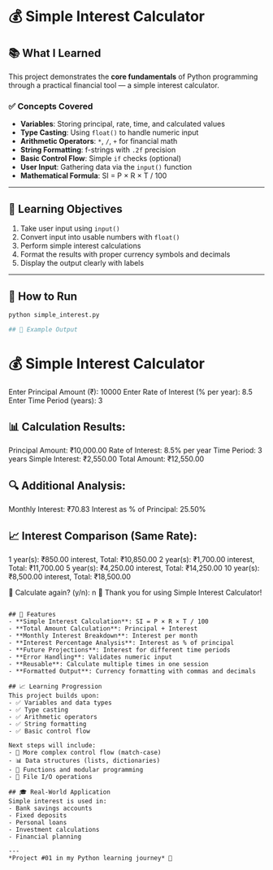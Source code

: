 # 💰 Simple Interest Calculator

## 📚 What I Learned
This project demonstrates the **core fundamentals** of Python programming through a practical financial tool — a simple interest calculator.

### ✅ Concepts Covered
- **Variables**: Storing principal, rate, time, and calculated values
- **Type Casting**: Using `float()` to handle numeric input
- **Arithmetic Operators**: `*`, `/`, `+` for financial math
- **String Formatting**: f-strings with `.2f` precision
- **Basic Control Flow**: Simple `if` checks (optional)
- **User Input**: Gathering data via the `input()` function
- **Mathematical Formula**: SI = P × R × T / 100

---

## 🎯 Learning Objectives
1. Take user input using `input()`
2. Convert input into usable numbers with `float()`
3. Perform simple interest calculations
4. Format the results with proper currency symbols and decimals
5. Display the output clearly with labels

---

## 🚀 How to Run
```bash
python simple_interest.py

## 📝 Example Output
```
💰 Simple Interest Calculator
========================================
Enter Principal Amount (₹): 10000
Enter Rate of Interest (% per year): 8.5
Enter Time Period (years): 3

📊 Calculation Results:
------------------------------
Principal Amount: ₹10,000.00
Rate of Interest: 8.5% per year
Time Period: 3 years
Simple Interest: ₹2,550.00
Total Amount: ₹12,550.00

🔍 Additional Analysis:
-------------------------
Monthly Interest: ₹70.83
Interest as % of Principal: 25.50%

📈 Interest Comparison (Same Rate):
-----------------------------------
1 year(s): ₹850.00 interest, Total: ₹10,850.00
2 year(s): ₹1,700.00 interest, Total: ₹11,700.00
5 year(s): ₹4,250.00 interest, Total: ₹14,250.00
10 year(s): ₹8,500.00 interest, Total: ₹18,500.00

🔄 Calculate again? (y/n): n
👋 Thank you for using Simple Interest Calculator!
```

## 🔧 Features
- **Simple Interest Calculation**: SI = P × R × T / 100
- **Total Amount Calculation**: Principal + Interest
- **Monthly Interest Breakdown**: Interest per month
- **Interest Percentage Analysis**: Interest as % of principal
- **Future Projections**: Interest for different time periods
- **Error Handling**: Validates numeric input
- **Reusable**: Calculate multiple times in one session
- **Formatted Output**: Currency formatting with commas and decimals

## 📈 Learning Progression
This project builds upon:
- ✅ Variables and data types
- ✅ Type casting
- ✅ Arithmetic operators
- ✅ String formatting
- ✅ Basic control flow

Next steps will include:
- 🔄 More complex control flow (match-case)
- 📊 Data structures (lists, dictionaries)
- 🔧 Functions and modular programming
- 📁 File I/O operations

## 🎓 Real-World Application
Simple interest is used in:
- Bank savings accounts
- Fixed deposits
- Personal loans
- Investment calculations
- Financial planning

---
*Project #01 in my Python learning journey* 🐍